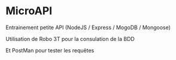 # MicroAPI
Entrainement petite API (NodeJS / Express / MogoDB / Mongoose)

Utilisation de Robo 3T pour la consulation de la BDD

Et PostMan pour tester les requêtes
